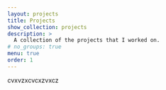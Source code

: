 ```yaml
---
layout: projects
title: Projects
show_collection: projects
description: >
  A collection of the projects that I worked on.
# no_groups: true
menu: true
order: 1
---
```

cvxvzxcvcxzvxcz